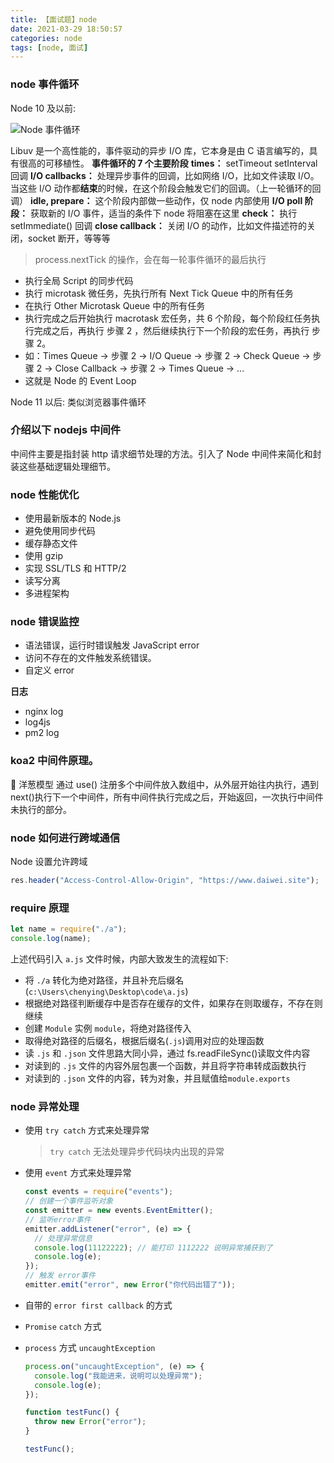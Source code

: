 ```yaml
---
title: 【面试题】node
date: 2021-03-29 18:50:57
categories: node
tags: [node, 面试]
---
```


### node 事件循环

Node 10 及以前:

![Node 事件循环](https://www.daiwei.site/static/blog/【面试题】node/libuv.png)

Libuv 是一个高性能的，事件驱动的异步 I/O 库，它本身是由 C 语言编写的，具有很高的可移植性。
**事件循环的 7 个主要阶段**
**times：** setTimeout setInterval 回调
**I/O callbacks：** 处理异步事件的回调，比如网络 I/O，比如文件读取 I/O。当这些 I/O 动作都**结束**的时候，在这个阶段会触发它们的回调。（上一轮循环的回调）
**idle, prepare：** 这个阶段内部做一些动作，仅 node 内部使用
**I/O poll 阶段：** 获取新的 I/O 事件，适当的条件下 node 将阻塞在这里
**check：** 执行 setImmediate() 回调
**close callback：** 关闭 I/O 的动作，比如文件描述符的关闭，socket 断开，等等等

> process.nextTick 的操作，会在每一轮事件循环的最后执行

- 执行全局 Script 的同步代码
- 执行 microtask 微任务，先执行所有 Next Tick Queue 中的所有任务
- 在执行 Other Microtask Queue 中的所有任务
- 执行完成之后开始执行 macrotask 宏任务，共 6 个阶段，每个阶段红任务执行完成之后，再执行 步骤 2 ，然后继续执行下一个阶段的宏任务，再执行 步骤 2。
- 如：Times Queue -> 步骤 2 -> I/O Queue -> 步骤 2 -> Check Queue -> 步骤 2 -> Close Callback -> 步骤 2 -> Times Queue -> ...
- 这就是 Node 的 Event Loop

Node 11 以后:
类似浏览器事件循环

### 介绍以下 nodejs 中间件

中间件主要是指封装 http 请求细节处理的方法。引入了 Node 中间件来简化和封装这些基础逻辑处理细节。

### node 性能优化

- 使用最新版本的 Node.js
- 避免使用同步代码
- 缓存静态文件
- 使用 gzip
- 实现 SSL/TLS 和 HTTP/2
- 读写分离
- 多进程架构

### node 错误监控

- 语法错误，运行时错误触发 JavaScript error
- 访问不存在的文件触发系统错误。
- 自定义 error

**日志**

- nginx log
- log4js
- pm2 log

### koa2 中间件原理。

🧅 洋葱模型
通过 use() 注册多个中间件放入数组中，从外层开始往内执行，遇到 next()执行下一个中间件，所有中间件执行完成之后，开始返回，一次执行中间件未执行的部分。

### node 如何进行跨域通信

Node 设置允许跨域

```js
res.header("Access-Control-Allow-Origin", "https://www.daiwei.site");
```

### require 原理

```js
let name = require("./a");
console.log(name);
```

上述代码引入 `a.js` 文件时候，内部大致发生的流程如下:

- 将 `./a` 转化为绝对路径，并且补充后缀名(`c:\Users\chenying\Desktop\code\a.js`)
- 根据绝对路径判断缓存中是否存在缓存的文件，如果存在则取缓存，不存在则继续
- 创建 `Module` 实例 `module`，将绝对路径传入
- 取得绝对路径的后缀名，根据后缀名(`.js`)调用对应的处理函数
- 读 `.js` 和 `.json` 文件思路大同小异，通过 fs.readFileSync()读取文件内容
- 对读到的 `.js` 文件的内容外层包裹一个函数，并且将字符串转成函数执行
- 对读到的 `.json` 文件的内容，转为对象，并且赋值给`module.exports`

### node 异常处理

- 使用 `try catch` 方式来处理异常
  > `try catch` 无法处理异步代码块内出现的异常
- 使用 `event` 方式来处理异常

  ```js
  const events = require("events");
  // 创建一个事件监听对象
  const emitter = new events.EventEmitter();
  // 监听error事件
  emitter.addListener("error", (e) => {
    // 处理异常信息
    console.log(11122222); // 能打印 1112222 说明异常捕获到了
    console.log(e);
  });
  // 触发 error事件
  emitter.emit("error", new Error("你代码出错了"));
  ```

- 自带的 `error first callback` 的方式
- `Promise` `catch` 方式
- `process` 方式 `uncaughtException`

  ```js
  process.on("uncaughtException", (e) => {
    console.log("我能进来，说明可以处理异常");
    console.log(e);
  });

  function testFunc() {
    throw new Error("error");
  }

  testFunc();
  ```
